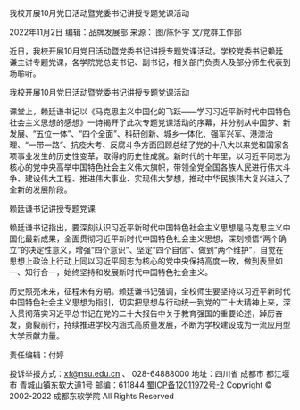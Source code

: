 我校开展10月党日活动暨党委书记讲授专题党课活动

2022年11月2日 编辑：品牌发展部 来源： 图/陈怀宇 文/党群工作部

近日，我校开展10月党日活动暨党委书记讲授专题党课活动。学校党委书记赖廷谦主讲专题党课，各学院党总支书记、副书记，相关部门负责人及部分师生代表到场聆听。

我校开展10月党日活动暨党委书记讲授专题党课活动

课堂上，赖廷谦书记以《马克思主义中国化的飞跃——学习习近平新时代中国特色社会主义思想的感想》一诗揭开了此次专题党课活动的序幕，并分别从中国梦、新发展、“五位一体”、“四个全面”、科研创新、城乡一体化、强军兴军、港澳治理、“一带一路”、抗疫大考、反腐斗争方面回顾总结了党的十八大以来党和国家各项事业发生的历史性变革，取得的历史性成就。新时代的十年里，以习近平同志为核心的党中央高举中国特色社会主义伟大旗帜，带领全党全国各族人民进行伟大斗争、建设伟大工程、推进伟大事业、实现伟大梦想，推动中华民族伟大复兴进入了全新的发展阶段。

赖廷谦书记讲授专题党课

赖廷谦书记指出，要深刻认识习近平新时代中国特色社会主义思想是马克思主义中国化最新成果，全面贯彻习近平新时代中国特色社会主义思想，深刻领悟“两个确立”的决定性意义，增强“四个意识”、坚定“四个自信”、做到“两个维护”，自觉在思想上政治上行动上同以习近平同志为核心的党中央保持高度一致，做到表里如一、知行合一，始终坚持和发展新时代中国特色社会主义。

历史照亮未来，征程未有穷期。赖廷谦书记强调，全校师生要坚持以习近平新时代中国特色社会主义思想为指引，切实把思想与行动统一到党的二十大精神上来，深入贯彻落实习近平总书记在党的二十大报告中关于教育强国的重要论述，踔厉奋发，勇毅前行，持续推进学校内涵式高质量发展，不断为学校建设成为一流应用型大学贡献力量。

责任编辑：付婷

投诉举报方式：xf@nsu.edu.cn 、 028-64888000
地址：四川省 成都市 都江堰市 青城山镇东软大道1号
邮编：611844
[蜀ICP备12011972号-2](https://beian.miit.gov.cn/)
Copyright © 2002-2022 成都东软学院 All Rights Reserved

